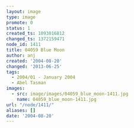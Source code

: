 ```yaml
---
layout: image
type: image
promote: 0
status: 1
created_ts: 1093016812
changed_ts: 1372159471
node_id: 1411
title: 04059 Blue Moon
author: anj
created: '2004-08-20'
changed: '2013-06-25'
tags:
  - 2004/01 - January 2004
  - Abel Tasman
images:
  - src: image/images/04059_blue_moon-1411.jpg
    name: 04059_blue_moon-1411.jpg
url: "/node/1411/"
aliases: []
date: '2004-08-20'
---
```


